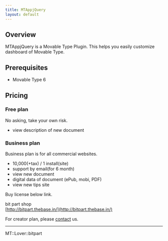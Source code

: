 ```yaml
---
title: MTAppjQuery
layout: default
---
```


## Overview

MTAppjQuery is a Movable Type Plugin. This helps you easily customize dashboard of Movable Type.

## Prerequisites

* Movable Type 6

## Pricing

### Free plan

No asking, take your own risk.  

* view description of new document

### Business plan

Business plan is for all commercial websites.

* 10,000(+tax) / 1 install(site)
* support by email(for 6 month)
* view new document
* digital data of document (ePub, mobi, PDF)
* view new tips site

Buy license below link.

bit part shop  
[http://bitpart.thebase.in/](http://bitpart.thebase.in/)

For creator plan, please [contact](http://bit-part.net/contact/) us.

---

MT::Lover::bitpart